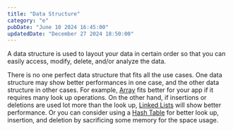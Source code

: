 ```yaml
---
title: "Data Structure"
category: "e"
pubDate: "June 10 2024 16:45:00"
updatedDate: "December 27 2024 18:50:00"
---
```


A data structure is used to layout your data in certain order so that you can easily access, modify, delete, and/or analyze the data.

There is no one perfect data structure that fits all the use cases. One data structure may show better performances in one case, and the other data structure in other cases. For example, [Array](/note/what-is-an-array) fits better for your app if it requires many look up operations. On the other hand, if insertions or deletions are used lot more than the look up, [Linked Lists](/note/what-is-a-linked-list) will show better performance. Or you can consider using a [Hash Table](/note/what-is-a-hash-table) for better look up, insertion, and deletion by sacrificing some memory for the space usage.